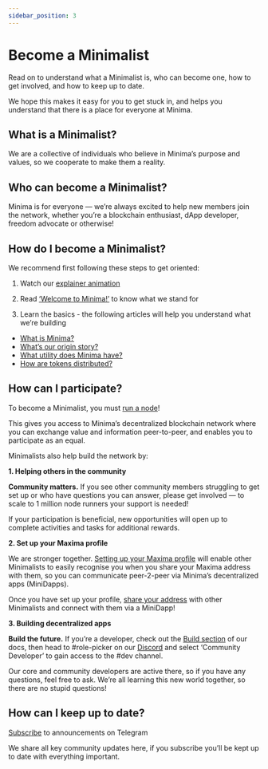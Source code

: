```yaml
---
sidebar_position: 3
---
```


# Become a Minimalist 

Read on to understand what a Minimalist is, who can become one, how to get involved, and how to keep up to date.

We hope this makes it easy for you to get stuck in, and helps you understand that there is a place for everyone at Minima.

## What is a Minimalist? 

We are a collective of individuals who believe in Minima’s purpose and values, so we cooperate to make them a reality. 


## Who can become a Minimalist?

Minima is for everyone — we’re always excited to help new members join the network, whether you’re a blockchain enthusiast, dApp developer, freedom advocate or otherwise!


## How do I become a Minimalist?

We recommend first following these steps to get oriented:  

1. Watch our [explainer animation](https://www.youtube.com/watch?v=J0NT7P7abaM)

2. Read [‘Welcome to Minima!’](/docs/about/welcome) to know what we stand for

3. Learn the basics - the following articles will help you understand what we’re building

- [What is Minima?](https://docs.minima.global/docs/about/whatisminima/)<br/>
- [What’s our origin story?](https://www.minima.global/post/a-love-story-confessions-of-a-crypto-coder)<br/>
- [What utility does Minima have?](https://docs.minima.global/docs/about/utility)<br/>
- [How are tokens distributed?](https://docs.minima.global/docs/about/tokendistribution)


## How can I participate? 

To become a Minimalist, you must [run a node](/docs/runanode/get_started)!

This gives you access to Minima’s decentralized blockchain network where you can exchange value and information peer-to-peer, and enables you to participate as an equal. 

Minimalists also help build the network by:

**1. Helping others in the community**

**Community matters.** If you see other community members struggling to get set up or who have questions you can answer, please get involved — to scale to 1 million node runners your support is needed! 

If your participation is beneficial, new opportunities will open up to complete activities and tasks for additional rewards. 

**2. Set up your Maxima profile** 

We are stronger together. [Setting up your Maxima profile](/docs/runanode/usingmaxima) will enable other Minimalists to easily recognise you when you share your Maxima address with them, so you can communicate peer-2-peer via Minima’s decentralized apps (MiniDapps). 

Once you have set up your profile, [share your address](/docs/runanode/usingmaxima#sharing-your-contact-address) with other Minimalists and connect with them via a MiniDapp!

**3. Building decentralized apps**

**Build the future.** If you’re a developer, check out the [Build section](https://docs.minima.global/docs/buildonminima/dapptutorial/buildintro) of our docs, then head to #role-picker on our [Discord](https://discord.com/invite/minima) and select ‘Community Developer’ to gain access to the #dev channel. 

Our core and community developers are active there, so if you have any questions, feel free to ask. We’re all learning this new world together, so there are no stupid questions!


## How can I keep up to date?

[Subscribe](https://t.me/MinimaGlobal) to announcements on Telegram

We share all key community updates here, if you subscribe you’ll be kept up to date with everything important. 


